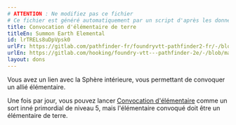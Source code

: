 ```yaml
---
# ATTENTION : Ne modifiez pas ce fichier
# Ce fichier est généré automatiquement par un script d'après les données du module Foundry VTT officiel et de sa traduction
title: Convocation d'élémentaire de terre
titleEn: Summon Earth Elemental
id: lrTRELs8uDpVpsk0
urlFr: https://gitlab.com/pathfinder-fr/foundryvtt-pathfinder2-fr/-/blob/master/data/feats/lrTRELs8uDpVpsk0.htm
urlEn: https://gitlab.com/hooking/foundry-vtt---pathfinder-2e/-/blob/master/packs/data/feats.db/summon-earth-elemental.json
layout: dons
---
```

Vous avez un lien avec la Sphère intérieure, vous permettant de convoquer un allié élémentaire.

Une fois par jour, vous pouvez lancer [Convocation d'élémentaire](../sorts/convocation-d-élémentaire.html) comme un sort inné primordial de niveau 5, mais l'élémentaire convoqué doit être un élémentaire de terre.
